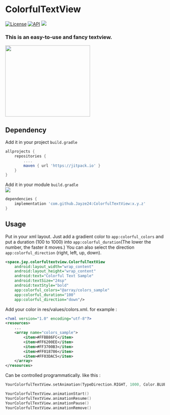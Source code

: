 # ColorfulTextView
[![License](https://img.shields.io/badge/License-Apache_2.0-orange.svg)](https://opensource.org/licenses/Apache-2.0)
[![API](https://img.shields.io/badge/API-23%2B-blue.svg?style=flat)](https://android-arsenal.com/api?level=23)
[![](https://jitpack.io/v/Jayze24/ColorfulTextView.svg)](https://jitpack.io/#Jayze24/ColorfulTextView)

### This is an easy-to-use and fancy textview.
<img src="https://github.com/Jayze24/ColorfulTextView/blob/main/sample/src/main/res/raw/colorfult_textview_sample.gif" width="268" height="225">

## Dependency
Add it in your project `build.gradle` 
```gradle
allprojects {
    repositories {
        ....
        maven { url 'https://jitpack.io' }
    }
}
```
Add it in your module `build.gradle`    
[![](https://jitpack.io/v/Jayze24/ColorfulTextView.svg)](https://jitpack.io/#Jayze24/ColorfulTextView)
```gradle
dependencies {
    implementation 'com.github.Jayze24:ColorfulTextView:x.y.z'
}
```
## Usage
Put in your xml layout. Just add a gradient color to `app:colorful_colors` and put a duration (100 to 1000) into `app:colorful_duration`(The lower the number, the faster it moves.) You can also select the direction `app:colorful_direction` (right, left, up, down).
```xml
<space.jay.colorfultextview.ColorfulTextView
    android:layout_width="wrap_content"
    android:layout_height="wrap_content"
    android:text="Colorful Text Sample"
    android:textSize="24sp"
    android:textStyle="bold"
    app:colorful_colors="@array/colors_sample"
    app:colorful_duration="100"
    app:colorful_direction="down"/>
```
Add your color in res/values/colors.xml. for example :
```xml
<?xml version="1.0" encoding="utf-8"?>
<resources>
	...
    <array name="colors_sample">
        <item>#FFBB86FC</item>
        <item>#FF6200EE</item>
        <item>#FF3700B3</item>
        <item>#FF018786</item>
        <item>#FF03DAC5</item>
    </array>
</resources>
```
Can be controlled programmatically. like this : 
```kotlin
YourColorfulTextView.setAnimation(TypeDirection.RIGHT, 1000, Color.BLUE, Color.GRAY, Color.GREEN, Color.CYAN)

YourColorfulTextView.animationStart()
YourColorfulTextView.animationResume()
YourColorfulTextView.animationPause()
YourColorfulTextView.animationRemove()
```

